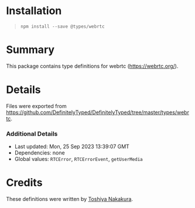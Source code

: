 # Installation
> `npm install --save @types/webrtc`

# Summary
This package contains type definitions for webrtc (https://webrtc.org/).

# Details
Files were exported from https://github.com/DefinitelyTyped/DefinitelyTyped/tree/master/types/webrtc.

### Additional Details
 * Last updated: Mon, 25 Sep 2023 13:39:07 GMT
 * Dependencies: none
 * Global values: `RTCError`, `RTCErrorEvent`, `getUserMedia`

# Credits
These definitions were written by [Toshiya Nakakura](https://github.com/nakakura).
